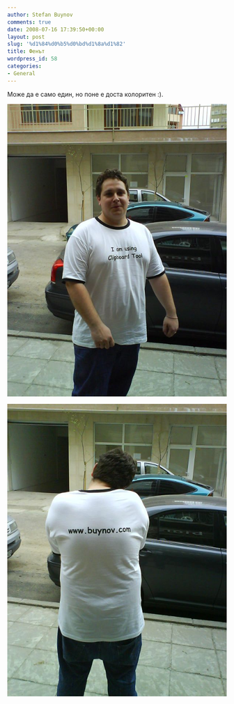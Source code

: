 ```yaml
---
author: Stefan Buynov
comments: true
date: 2008-07-16 17:39:50+00:00
layout: post
slug: '%d1%84%d0%b5%d0%bd%d1%8a%d1%82'
title: Фенът
wordpress_id: 58
categories:
- General
---
```


Може да е само един, но поне е доста колоритен :).

[![](/images/2008/12/lyubo_front.jpg)](/images/2008/12/lyubo_front.jpg)

[![](/images/2008/12/lyubo_back.jpg)](/images/2008/12/lyubo_back.jpg)
